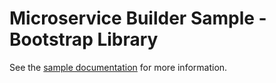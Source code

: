 # Microservice Builder Sample - Bootstrap Library

See the [sample documentation](/wasdev/sample.microservicebuilder.docs) for more information.
